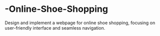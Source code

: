 # -Online-Shoe-Shopping
Design and implement a webpage for online shoe shopping, focusing on user-friendly interface and seamless navigation.
